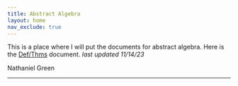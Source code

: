 ```yaml
---
title: Abstract Algebra
layout: home
nav_exclude: true
---
```



This is a place where I will put the documents for abstract algebra.
Here is the [Def/Thms] document.
_last updated 11/14/23_

Nathaniel Green


----

[Def/Thms]: files/Abstract_Algebra_cheat_sheet_2023.pdf
